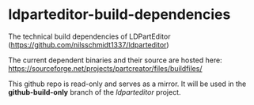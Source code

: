# ldparteditor-build-dependencies
The technical build dependencies of LDPartEditor (https://github.com/nilsschmidt1337/ldparteditor)

The current dependent binaries and their source are hosted here:
https://sourceforge.net/projects/partcreator/files/buildfiles/

This github repo is read-only and serves as a mirror.
It will be used in the **github-build-only** branch of the _ldparteditor_ project.

